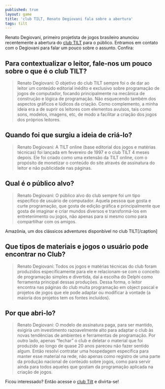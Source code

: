 ```yaml
---
published: true
layout: game
title: 'club TILT, Renato Degiovani fala sobre a abertura'
tags: tilt
---
```

Renato Degiovani, primeiro projetista de jogos brasileiro anunciou recentemente a abertura do <a href="http://www.clubtilt.net/" target="_blank">club TILT</a>
 para o público. Entramos em contato com o Degiovani para falar um pouco sobre o assunto. Confira:


## Para contextualizar o leitor, fale-nos um pouco sobre o que é o club TILT?
> Renato Degiovani: O objetivo do club TILT sempre foi o de dar ao leitor um conteúdo editorial inédito e exclusivo sobre programação de jogos de computador, focando principalmente na mecânica de construção e lógica de programação. Não esquecendo também dos aspectos gráficos e lúdicos da criação. Como complemento, a minha ideia era a de suprir os leitores com elementos avulsos, tais como sons, modelos, imagens, etc, de modo a facilitar a criação dos jogos dos próprios leitores.

## Quando foi que surgiu a ideia de criá-lo?
> Renato Degiovani: A TILT online (base editorial dos jogos e matérias técnicas) foi lançada em fevereiro de 1997 e o club TILT 4 meses depois. Ele foi criado como uma extensão da TILT online, com o propósito de monetizar o conteúdo do site através de assinatura do leitor e não publicidade nas páginas.

## Qual é o público alvo?
> Renato Degiovani: O público alvo do club sempre foi um tipo específico de usuário de computador. Aquela pessoa que gosta e curte programação, que gosta de edição gráfica e principalmente que gosta de imaginar e criar mundos diversos e transformá-los em entretenimento ou jogos, não apenas para si mesmo como para compartilhar com os amigos.


 Amazônia, um dos clássicos adventures disponbível no club TILT[/caption]

## Que tipos de materiais e jogos o usuário pode encontrar no Club?
> Renato Degiovani: Todos os jogos e matérias técnicas do club foram produzidos especificamente para ele e relacionam-se com o conceito de programação simples e divertida, daí a escolha do Delphi como ferramenta principal dessas produções. Dessa forma, o leitor encontra nas páginas do club muita programação em object pascal e projetos de jogos que ele pode adaptar ou modificar à vontade (a maioria dos projetos tem os fontes incluídos).

## Por que abri-lo?
> Renato Degiovani: O modelo de assinatura paga, para ser mantido, exigiria um investimento razoavelmente alto para adaptar o club às novas tendências de ambientes e ferramentas de programação. Por outro lado, apenas “fechar” o club e deletar o material que foi produzido ao longo de quase 20 anos pareceu não fazer sentido algum. Então resolvi contratar uma hospedagem específica para manter esse material na rede, não apenas como registro de uma parte da produção nacional de conteúdo sobre jogos, como para servir ainda para todos aqueles que gostam da programação aplicada na criação de jogos.

Ficou interessado? Então acesse o <a href="http://www.clubtilt.net/" target="_blank">club Tilt</a>
 e divirta-se!